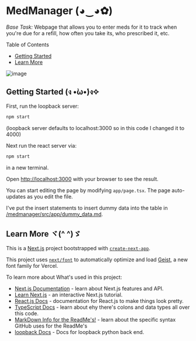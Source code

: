 # MedManager (◕‿◕✿)
*Base Task:* Webpage that allows you to enter meds for it to track when you're due for a refill, how often you take its, who prescribed it, etc.

Table of Contents
 - [Getting Started](#getting-started-ง-̀ώง)
 - [Learn More](#learn-more-ヾ-ゞ)

![image](https://github.com/user-attachments/assets/1d527037-9f7e-41fb-a531-b65308d353ce)

## Getting Started (ง •̀ω•́)ง✧

First, run the loopback server:

```bash
npm start
```
(loopback server defaults to localhost:3000 so in this code I changed it to 4000)

Next run the react server via:

```bash
npm start
``` 

in a new terminal.

Open [http://localhost:3000](http://localhost:3000) with your browser to see the result.

You can start editing the page by modifying `app/page.tsx`. The page auto-updates as you edit the file.

I've put the insert statements to insert dummy data into the table in [/medmanager/src/app/dummy_data.md](/medmanager/src/app/dummy_data.md).

## Learn More ヾ(^ ^)ゞ

This is a [Next.js](https://nextjs.org) project bootstrapped with [`create-next-app`](https://nextjs.org/docs/app/api-reference/cli/create-next-app).

This project uses [`next/font`](https://nextjs.org/docs/app/building-your-application/optimizing/fonts) to automatically optimize and load [Geist](https://vercel.com/font), a new font family for Vercel.

To learn more about What's used in this project:

- [Next.js Documentation](https://nextjs.org/docs) - learn about Next.js features and API.
- [Learn Next.js](https://nextjs.org/learn) - an interactive Next.js tutorial.
- [React.js Docs](https://react.dev/) - documentation for React.js to make things look pretty.
- [TypeScript Docs](https://www.typescriptlang.org/) - learn about ehy there's colons and data types all over this code.
- [MarkDown Info for the ReadMe's!](https://docs.github.com/en/repositories/managing-your-repositorys-settings-and-features/customizing-your-repository/about-readmes) - learn about the specific syntax GitHub uses for the ReadMe's
- [loopback Docs](https://docs.loopbackproject.com) - Docs for loopback python back end.
